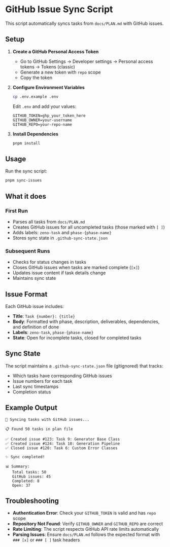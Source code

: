# GitHub Issue Sync Script

This script automatically syncs tasks from `docs/PLAN.md` with GitHub issues.

## Setup

1. **Create a GitHub Personal Access Token**

   - Go to GitHub Settings → Developer settings → Personal access tokens → Tokens (classic)
   - Generate a new token with `repo` scope
   - Copy the token

2. **Configure Environment Variables**

   ```bash
   cp .env.example .env
   ```

   Edit `.env` and add your values:

   ```env
   GITHUB_TOKEN=ghp_your_token_here
   GITHUB_OWNER=your-username
   GITHUB_REPO=your-repo-name
   ```

3. **Install Dependencies**
   ```bash
   pnpm install
   ```

## Usage

Run the sync script:

```bash
pnpm sync-issues
```

## What it does

### First Run

- Parses all tasks from `docs/PLAN.md`
- Creates GitHub issues for all uncompleted tasks (those marked with `[ ]`)
- Adds labels: `zeno-task` and `phase-{phase-name}`
- Stores sync state in `.github-sync-state.json`

### Subsequent Runs

- Checks for status changes in tasks
- Closes GitHub issues when tasks are marked complete (`[x]`)
- Updates issue content if task details change
- Maintains sync state

## Issue Format

Each GitHub issue includes:

- **Title**: `Task {number}: {title}`
- **Body**: Formatted with phase, description, deliverables, dependencies, and definition of done
- **Labels**: `zeno-task`, `phase-{phase-name}`
- **State**: Open for incomplete tasks, closed for completed tasks

## Sync State

The script maintains a `.github-sync-state.json` file (gitignored) that tracks:

- Which tasks have corresponding GitHub issues
- Issue numbers for each task
- Last sync timestamps
- Completion status

## Example Output

```
🔄 Syncing tasks with GitHub issues...

📋 Found 50 tasks in plan file

✅ Created issue #123: Task 9: Generator Base Class
✅ Created issue #124: Task 10: Generation Pipeline
✅ Closed issue #120: Task 6: Custom Error Classes

✨ Sync completed!

📊 Summary:
   Total tasks: 50
   GitHub issues: 45
   Completed: 8
   Open: 37
```

## Troubleshooting

- **Authentication Error**: Check your `GITHUB_TOKEN` is valid and has `repo` scope
- **Repository Not Found**: Verify `GITHUB_OWNER` and `GITHUB_REPO` are correct
- **Rate Limiting**: The script respects GitHub API rate limits automatically
- **Parsing Issues**: Ensure `docs/PLAN.md` follows the expected format with `### [x]` or `### [ ]` task headers
